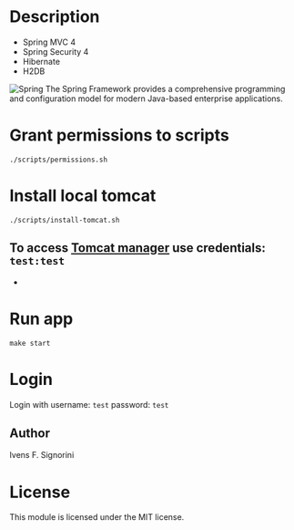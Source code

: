 Description
===========

 * Spring MVC 4
 * Spring Security 4
 * Hibernate
 * H2DB


![Spring](https://slimanitech.me/assets/img/MVC.png)
The Spring Framework provides a comprehensive programming and configuration model for modern Java-based enterprise applications.


# Grant permissions to scripts


`./scripts/permissions.sh`

# Install local tomcat
`./scripts/install-tomcat.sh`

## To access [Tomcat manager](http://localhost:8080/manager/html) use credentials: `test:test`
*

# Run app
`make start`

# Login
Login with username: `test` password: `test`



## Author
Ivens F. Signorini

License
=======

This module is licensed under the MIT license.